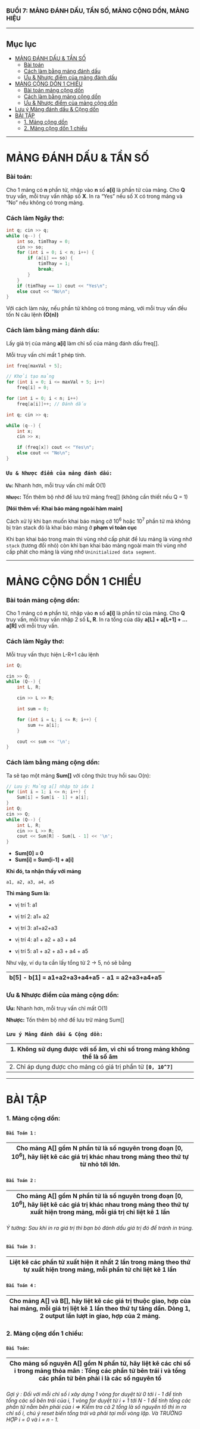 ﻿### **BUỔI 7: MẢNG ĐÁNH DẤU, TẦN SỐ, MẢNG CỘNG DỒN, MẢNG HIỆU**

---

## Mục lục

- [MẢNG ĐÁNH DẤU & TẦN SỐ](#mảng-đánh-dấu--tần-số)
  - [Bài toán](#bài-toán)
  - [Cách làm bằng mảng đánh dấu](#cách-làm-bằng-mảng-đánh-dấu)
  - [Ưu & Nhược điểm của mảng đánh dấu](#ưu--nhược-điểm-của-mảng-đánh-dấu)
- [MẢNG CỘNG DỒN 1 CHIỀU](#mảng-cộng-dồn-1-chiều)
  - [Bài toán mảng cộng dồn](#bài-toán-mảng-cộng-dồn)
  - [Cách làm bằng mảng cộng dồn](#cách-làm-bằng-mảng-cộng-dồn)
  - [Ưu & Nhược điểm của mảng cộng dồn](#ưu--nhược-điểm-của-mảng-cộng-dồn)
- [Lưu ý Mảng đánh dấu & Cộng dồn](#lưu-ý-mảng-đánh-dấu--cộng-dồn)
- [BÀI TẬP](#bài-tập)
  - [1. Mảng cộng dồn](#1-mảng-cộng-dồn)
  - [2. Mảng cộng dồn 1 chiều](#2-mảng-cộng-dồn-1-chiều)

---
# **MẢNG ĐÁNH DẤU & TẦN SỐ**
### **Bài toán:**  
Cho 1 mảng có **n** phần tử, nhập vào **n** số **a[i]** là phần tử của mảng. Cho **Q** truy vấn, mỗi truy vấn nhập số **X**. In ra “Yes” nếu số X có trong mảng và “No” nếu không có trong mảng.
### **Cách làm Ngây thơ:**
```cpp
int q; cin >> q;
while (q--) {
    int so, timThay = 0;
    cin >> so;
    for (int i = 0; i < n; i++) {
        if (a[i] == so) {
            timThay = 1;
            break;
        }
    }
    if (timThay == 1) cout << "Yes\n";
    else cout << "No\n";
}

```

Với cách làm này, nếu phần tử không có trong mảng, với mỗi truy vấn đều tốn N câu lệnh **(O(n))**
### **Cách làm bằng mảng đánh dấu:**

Lấy giá trị của mảng **a[i]** làm chỉ số của mảng đánh dấu freq[]. 

Mỗi truy vấn chỉ mất 1 phép tính.
```cpp
int freq[maxVal + 5];

// Khởi tạo mảng
for (int i = 0; i <= maxVal + 5; i++)
    freq[i] = 0;

for (int i = 0; i < n; i++)
    freq[a[i]]++; // Đánh dấu

int q; cin >> q;

while (q--) {
    int x;
    cin >> x;

    if (freq[x]) cout << "Yes\n";
    else cout << "No\n";
}
```

### **`Ưu & Nhược điểm của mảng đánh dấu:`**
**`Ưu`:** Nhanh hơn, mỗi truy vấn chỉ mất O(1)

**`Nhược`:** Tốn thêm bộ nhớ để lưu trữ mảng freq[] (không cần thiết nếu Q = 1)

**[Nói thêm về: Khai báo mảng ngoài hàm main]**

Cách xử lý khi bạn muốn khai báo mảng cỡ $10^6$ hoặc $10^7$ phần tử mà không bị tràn stack đó là khai báo mảng ở **phạm vi toàn cục**

Khi bạn khai báo trong main thì vùng nhớ cấp phát để lưu mảng là vùng nhớ `stack` (tương đối nhỏ) còn khi bạn khai báo mảng ngoài main thì vùng nhớ cấp phát cho mảng là vùng nhớ `Uninitialized data segment`. 

---
# **MẢNG CỘNG DỒN 1 CHIỀU**
### **Bài toán mảng cộng dồn:**  
Cho 1 mảng có **n** phần tử, nhập vào **n** số **a[i]** là phần tử của mảng. Cho **Q** truy vấn, mỗi truy vấn nhập 2 số **L, R**. In ra tổng của dãy **a[L] + a[L+1] + … a[R]** với mỗi truy vấn.

### **Cách làm Ngây thơ:** 
Mỗi truy vấn thực hiện L-R+1 câu lệnh

```cpp
int Q;

cin >> Q;
while (Q--) {
    int L, R;

    cin >> L >> R;

    int sum = 0;

    for (int i = L; i <= R; i++) {
        sum += a[i];
    }

    cout << sum << '\n';
}
```
### **Cách làm bằng mảng cộng dồn:**
Ta sẽ tạo một mảng **Sum[]** với công thức truy hồi sau O(n):

```cpp
// Lưu ý: Mảng a[] nhập từ idx 1
for (int i = 1; i <= n; i++) {
    Sum[i] = Sum[i - 1] + a[i];
}
int Q;
cin >> Q;
while (Q--) {
    int L, R;
    cin >> L >> R;
    cout << Sum[R] - Sum[L - 1] << '\n';
}
```
- **Sum[0] = 0**
- **Sum[i] = Sum[i-1] + a[i]**

**Khi đó, ta nhận thấy với mảng**

`a1, a2, a3, a4, a5`

**Thì mảng Sum là:**

- vị trí 1: a1

- vị trí 2: a1+ a2

- vị trí 3: a1+a2+a3

- vị trí 4: a1 + a2 + a3 + a4

- vị trí 5: a1 + a2 + a3 + a4 + a5

Như vậy, ví dụ ta cần lấy tổng từ 2 -> 5, nó sẽ bằng 

|b[5] - b[1] = a1+a2+a3+a4+a5 - a1 = a2+a3+a4+a5 |
|-|

### **Ưu & Nhược điểm của mảng cộng dồn:**
**Ưu:** Nhanh hơn, mỗi truy vấn chỉ mất O(1)

**Nhược:** Tốn thêm bộ nhớ để lưu trữ mảng Sum[]

### **`Lưu ý Mảng đánh dấu & Cộng dồn:`**
|1. Không sử dụng được với **số âm**, vì chỉ số trong mảng không thể là số âm|
|-|
|2. Chỉ áp dụng được cho mảng có  giá trị phần tử **`[0, 10^7]`**|
---
# **BÀI TẬP**
### **1. Mảng cộng dồn:** 
#### **`Bài Toán 1` :** 
|Cho mảng A[] gồm N phần tử là số nguyên trong đoạn $[0, 10^6]$, hãy liệt kê các giá trị khác nhau trong mảng theo thứ tự từ nhỏ tới lớn.|
|-|
#### **`Bài Toán 2` :** 
|Cho mảng A[] gồm N phần tử là số nguyên trong đoạn $[0, 10^6]$, hãy liệt kê các giá trị khác nhau trong mảng theo thứ tự xuất hiện trong mảng, mỗi giá trị chỉ liệt kê 1 lần|
|-|
###### Ý tưởng: Sau khi in ra giá trị thì bạn bỏ đánh dấu giá trị đó để tránh in trùng.
#### **`Bài Toán 3` :** 
|Liệt kê các phần tử xuất hiện ít nhất 2 lần trong mảng theo thứ tự xuất hiện trong mảng, mỗi phần tử chỉ liệt kê 1 lần|
|-|
#### **`Bài Toán 4` :** 
|Cho mảng A[] và B[], hãy liệt kê các giá trị thuộc giao, hợp của hai mảng, mỗi giá trị liệt kê 1 lần theo thứ tự tăng dần. Dòng 1, 2 output lần lượt in giao, hợp của 2 mảng.|
|-|
### **2. Mảng cộng dồn 1 chiều:**
#### **`Bài Toán`:** 
|Cho mảng số nguyên **A[]** gồm **N** phần tử, hãy liệt kê các chỉ số i trong mảng thỏa mãn : Tổng các phần tử bên trái i và tổng các phần tử bên phải i là các số nguyên tố|
|-|

###### Gợi ý : Đối với mỗi chỉ số i xây dựng 1 vòng for duyệt từ 0 tới i - 1 để tính tổng các số bên trái của i, 1 vòng for duyệt từ i + 1 tới N - 1 để tính tổng các phần tử nằm bên phải của i => Kiểm tra cả 2 tổng là số nguyên tố thì in ra chỉ số i, chú ý reset biến tổng trái và phải tại mỗi vòng lặp. Và TRƯỜNG HỢP i = 0 và i = n - 1.
